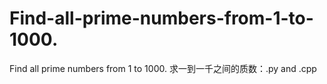 # Find-all-prime-numbers-from-1-to-1000.
Find all prime numbers from 1 to 1000.
求一到一千之间的质数：.py and .cpp

